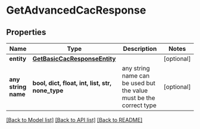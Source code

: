 # GetAdvancedCacResponse


## Properties
Name | Type | Description | Notes
------------ | ------------- | ------------- | -------------
**entity** | [**GetBasicCacResponseEntity**](GetBasicCacResponseEntity.md) |  | [optional] 
**any string name** | **bool, dict, float, int, list, str, none_type** | any string name can be used but the value must be the correct type | [optional]

[[Back to Model list]](../README.md#documentation-for-models) [[Back to API list]](../README.md#documentation-for-api-endpoints) [[Back to README]](../README.md)


